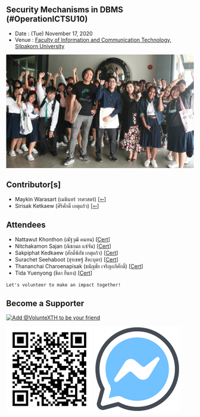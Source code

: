 ## Security Mechanisms in DBMS (#OperationICTSU10)

+ Date : (Tue) November 17, 2020
+ Venue : [Faculty of Information and Communication Technology, Silpakorn University](https://www.ict.su.ac.th/)

[![](OperationICTSU10/pic/AfterTheMatch.jpg "#OperationICTSU10")](https://www.facebook.com/hashtag/OperationICTSU10)

## Contributor[s]
+ Maykin Warasart (เมฆินทร์ วรศาสตร์) [[➳](http://mk.in.th)]
+ Sirisak Ketkaew (ศิริศักดิ์ เกตุแก้ว) [[➳](https://www.facebook.com/sirisak.k94)]

## Attendees
<!--  [[Cert](OperationICTSU10/Attendance/xxx.pdf)] -->
+ Nattawut Khonthon (ณัฐวุฒิ คนทน) [[Cert](OperationICTSU10/Attendance/VXOpICTSU10-20201117-Nattawut-Khonthon.pdf)]
+ Nitchakamon Sajan (ณิชกมล แซ่จัน) [[Cert](OperationICTSU10/Attendance/VXOpICTSU10-20201117-Nitchakamon-Sajan.pdf)]
+ Sakpiphat Kedkaew (ศักดิ์พิภัช เกตุแก้ว) [[Cert](OperationICTSU10/Attendance/VXOpICTSU10-20201117-Sakpiphat-Kedkaew.pdf)]
+ Surachet Seehaboot (สุรเชษฐ์ สีหะบุตร) [[Cert](OperationICTSU10/Attendance/VXOpICTSU10-20201117-Surachet-Seehaboot.pdf)]
+ Thananchai Charoenapisak (ธนัญชัย เจริญอภิศักดิ์) [[Cert](OperationICTSU10/Attendance/VXOpICTSU10-20201117-Thananchai-Charoenapisak.pdf)]
+ Tida Yuenyong (ธิดา ยืนยง) [[Cert](OperationICTSU10/Attendance/VXOpICTSU10-20201117-Tida-Yuenyong.pdf)]

```markdown
Let's volunteer to make an impact together!
```

## Become a Supporter

[![](https://scdn.line-apps.com/n/line_add_friends/btn/en.png "Add @VolunteXTH to be your friend")](https://lin.ee/cnIgUj4)

[![](/@VolunteXTH.png "Add @VolunteXTH to be your friend")](https://line.me/R/ti/p/@voluntex)
[![](/fb-m.png "Talk to us via FB messenger")](https://m.me/VolunteXTH)